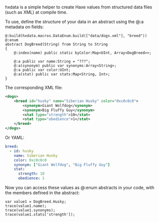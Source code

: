 hxdata is a simple helper to create Haxe values from structured data files (such 
as XML) at compile time.

To use, define the structure of your data in an abstract using the @:a metadata 
on fields:

```
@:build(hxdata.macros.DataEnum.build(["data/dogs.xml"], "breed"))
@:enum
abstract DogBreed(String) from String to String
{
    @:index(name) public static byColor:Map<UInt, Array<DogBreed>>;

    @:a public var name:String = "???";
    @:a(synonym) public var synonyms:Array<String>;
    @:a public var color:UInt;
    @:a(stat) public var stats:Map<String, Int>;
}
```

The corresponding XML file:

```xml
<dogs>
    <breed id="husky" name="Siberian Husky" color="0xc0c0c0">
        <synonym>Giant Wolfdog</synonym>
        <synonym>Big Fluffy Guy</synonym>
        <stat type="strength">10</stat>
        <stat type="obedience">1</stat>
    </breed>
</dogs>
```

Or YAML:

```yaml
breed:
  - id: husky
    name: Siberian Husky
    color: 0xc0c0c0
    synonym: ["Giant Wolfdog", "Big Fluffy Guy"]
    stat:
      strength: 10
      obedience: 1
```

Now you can access these values as @:enum abstracts in your code, with the 
members defined in the abstract:

```
var value1 = DogBreed.Husky;
trace(value1.name);
trace(value1.synonyms);
trace(value1.stats['strength']);
```
